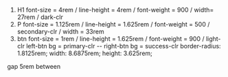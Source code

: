 1. H1 font-size = 4rem  / line-height = 4rem / font-weight = 900 / width= 27rem / dark-clr 
2. P font-size = 1.125rem / line-height =  1.625rem / font-weight = 500 / secondary-clr / width = 33rem
3. btn font-size = 1rem / line-height =  1.625rem / font-weight = 900 / light-clr 
left-btn bg = primary-clr -- right-btn  bg = success-clr
border-radius: 1.8125rem;
width: 8.6875rem;
height: 3.625rem;

gap 5rem between 